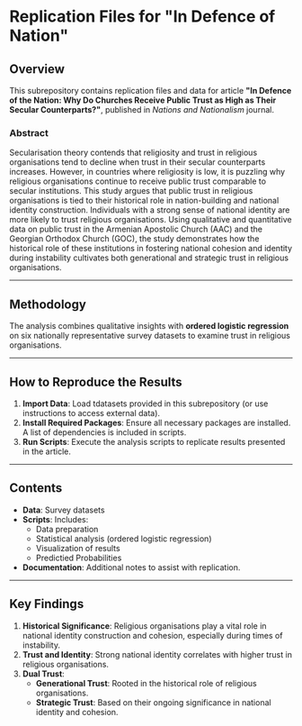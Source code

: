 # **Replication Files for "In Defence of Nation"**

## **Overview**  
This subrepository contains replication files and data for article **"In Defence of the Nation: Why Do Churches Receive Public Trust as High as Their Secular Counterparts?"**, published in *Nations and Nationalism* journal.  

### **Abstract**  
Secularisation theory contends that religiosity and trust in religious organisations tend to decline when trust in their secular counterparts increases. However, in countries where religiosity is low, it is puzzling why religious organisations continue to receive public trust comparable to secular institutions.  This study argues that public trust in religious organisations is tied to their historical role in nation-building and national identity construction. Individuals with a strong sense of national identity are more likely to trust religious organisations. Using qualitative and quantitative data on public trust in the Armenian Apostolic Church (AAC) and the Georgian Orthodox Church (GOC), the study demonstrates how the historical role of these institutions in fostering national cohesion and identity during instability cultivates both generational and strategic trust in religious organisations.

---

## **Methodology**  
The analysis combines qualitative insights with **ordered logistic regression** on six nationally representative survey datasets to examine trust in religious organisations.

---

## **How to Reproduce the Results**  
1. **Import Data**: Load tdatasets provided in this subrepository (or use instructions to access external data).  
2. **Install Required Packages**: Ensure all necessary packages are installed. A list of dependencies is included in scripts.  
3. **Run Scripts**: Execute the analysis scripts to replicate results presented in the article.

---

## **Contents**  
- **Data**: Survey datasets 
- **Scripts**: Includes:
  - Data preparation
  - Statistical analysis (ordered logistic regression)
  - Visualization of results
  - Predictied Probabilities
- **Documentation**: Additional notes to assist with replication.

---

## **Key Findings**  
1. **Historical Significance**: Religious organisations play a vital role in national identity construction and cohesion, especially during times of instability.  
2. **Trust and Identity**: Strong national identity correlates with higher trust in religious organisations.  
3. **Dual Trust**:
   - **Generational Trust**: Rooted in the historical role of religious organisations.  
   - **Strategic Trust**: Based on their ongoing significance in national identity and cohesion.  

